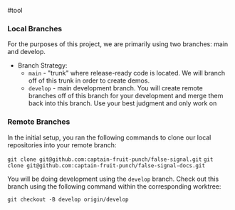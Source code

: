 #tool 
### Local Branches
For the purposes of this project, we are primarily using two branches: main and develop.

- Branch Strategy:
    - `main` - "trunk" where release-ready code is located. We will branch off of this trunk in order to create demos.
    - `develop` - main development branch. You will create remote branches off of this branch for your development and merge them back into this branch. Use your best judgment and only work on 
### Remote Branches
In the initial setup, you ran the following commands to clone our local repositories into your remote branch:

`git clone git@github.com:captain-fruit-punch/false-signal.git` 
`git clone git@github.com:captain-fruit-punch/false-signal-docs.git`

You will be doing development using the `develop` branch. Check out this branch using the following  command within the corresponding worktree:

`git checkout -B develop origin/develop`
